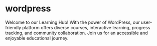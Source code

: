 # wordpress
Welcome to our Learning Hub! With the power of WordPress, our user-friendly platform offers diverse courses, interactive learning, progress tracking, and community collaboration. Join us for an accessible and enjoyable educational journey.
